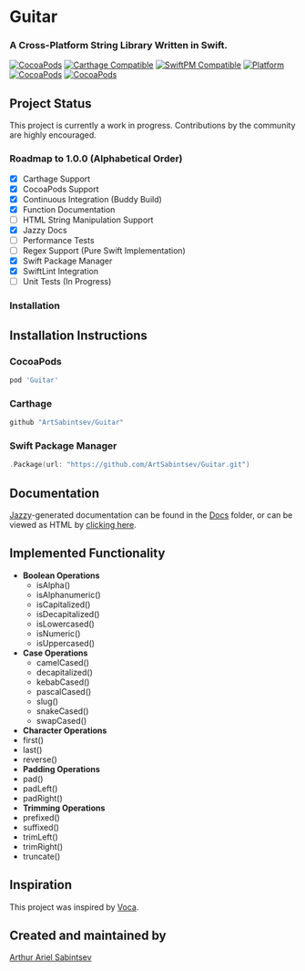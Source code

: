 # Guitar
### A Cross-Platform String Library Written in Swift.

[![CocoaPods](https://img.shields.io/cocoapods/v/Guitar.svg)](https://cocoapods.org/pods/Guitar)  [![Carthage Compatible](https://img.shields.io/badge/Carthage-compatible-4BC51D.svg?style=flat)](https://github.com/Carthage/Carthage) [![SwiftPM Compatible](https://img.shields.io/badge/SwiftPM-Compatible-brightgreen.svg)](https://swift.org/package-manager/) [![Platform](https://img.shields.io/cocoapods/p/Alamofire.svg?style=flat)](http://cocoadocs.org/docsets/Guitar) [![CocoaPods](https://img.shields.io/cocoapods/dt/Guitarn.svg)](https://cocoapods.org/pods/Guitar) [![CocoaPods](https://img.shields.io/cocoapods/dm/Guitar.svg)](https://cocoapods.org/pods/Guitar)

## Project Status

This project is currently a work in progress. Contributions by the community are highly encouraged.

### Roadmap to 1.0.0 (Alphabetical Order)
- [x] Carthage Support
- [x] CocoaPods Support
- [x] Continuous Integration (Buddy Build)
- [x] Function Documentation
- [ ] HTML String Manipulation Support
- [x] Jazzy Docs
- [ ] Performance Tests
- [ ] Regex Support (Pure Swift Implementation)
- [x] Swift Package Manager
- [x] SwiftLint Integration
- [ ] Unit Tests (In Progress)

### Installation

## Installation Instructions

### CocoaPods
```ruby
pod 'Guitar'
```

### Carthage
``` swift
github "ArtSabintsev/Guitar"
```

### Swift Package Manager
```swift
.Package(url: "https://github.com/ArtSabintsev/Guitar.git")
```

## Documentation
[Jazzy](http://github.com/realm/jazzy/)-generated documentation can be found in the [Docs](https://github.com/ArtSabintsev/Guitar/tree/master/docs) folder, or can be viewed as HTML by [clicking here](https://htmlpreview.github.io/?https://raw.githubusercontent.com/ArtSabintsev/Guitar/master/docs/Extensions/String.html).

## Implemented Functionality
- **Boolean Operations**
  - isAlpha()
  - isAlphanumeric()
  - isCapitalized()
  - isDecapitalized()
  - isLowercased()
  - isNumeric()
  - isUppercased()
- **Case Operations**
  - camelCased()
  - decapitalized()
  - kebabCased()
  - pascalCased()
  - slug()
  - snakeCased()
  - swapCased()
- **Character Operations**
 - first()
 - last()
 - reverse()
- **Padding Operations**
 - pad()
 - padLeft()
 - padRight()
- **Trimming Operations**
 - prefixed()
 - suffixed()
 - trimLeft()
 - trimRight()
 - truncate()

## Inspiration
This project was inspired by [Voca](https://vocajs.com/).

## Created and maintained by
[Arthur Ariel Sabintsev](http://www.sabintsev.com/)
